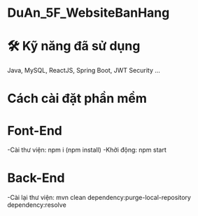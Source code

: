 # DuAn_5F_WebsiteBanHang
# 🛠 Kỹ năng đã sử dụng
Java, MySQL, ReactJS, Spring Boot, JWT Security ...
# Cách cài đặt phần mềm
# Font-End
-Cài thư viện: npm i (npm install) -Khởi động: npm start

# Back-End
-Cài lại thư viện: mvn clean dependency:purge-local-repository dependency:resolve
